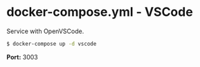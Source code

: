 # docker-compose.yml - VSCode

Service with OpenVSCode.

```bash
$ docker-compose up -d vscode
```

**Port:** 3003
